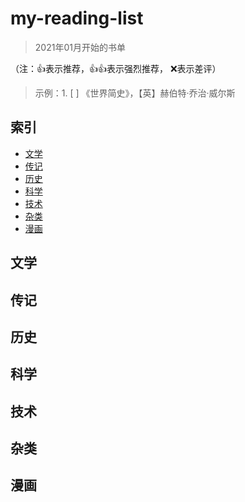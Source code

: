 # my-reading-list

>2021年01月开始的书单


（注：👍表示推荐，👍👍表示强烈推荐， ❌表示差评）

>示例：1. [ ] 《世界简史》，【英】赫伯特·乔治·威尔斯

## 索引

- [文学](#文学)
- [传记](#传记)
- [历史](#历史)
- [科学](#科学)
- [技术](#技术)
- [杂类](#杂类)
- [漫画](#漫画)

## 文学



## 传记


## 历史


## 科学

## 技术



## 杂类




## 漫画


